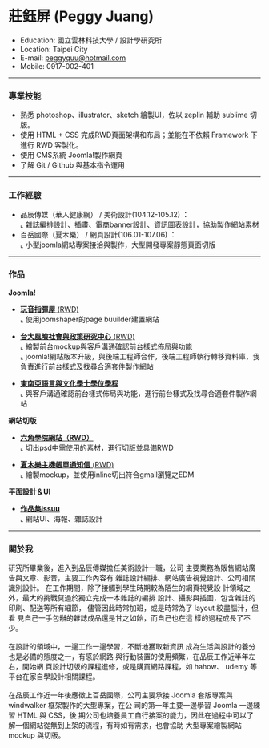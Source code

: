 # 莊鈺屏 (Peggy Juang)
- Education: 國立雲林科技大學 / 設計學研究所
- Location: Taipei City
- E-mail: peggyquu@hotmail.com
- Mobile: 0917-002-401
<hr>

### 專業技能
- 熟悉 photoshop、illustrator、sketch 繪製UI，佐以 zeplin 輔助 sublime 切版。
- 使用 HTML + CSS 完成RWD頁面架構和布局；並能在不依賴 Framework 下進行 RWD 客製化。
- 使用 CMS系統 Joomla!製作網頁
- 了解 Git / Github 與基本指令運用
<hr>

### 工作經驗 
-  品辰傳媒（華人健康網） / 美術設計(104.12-105.12) ：<br> 
 ⌞ 雜誌編排設計、插畫、電商banner設計、資訊圖表設計，協助製作網站素材<BR>
-  百岳國際（夏木樂） / 網頁設計(106.01-107.06) ： <br> 
 ⌞ 小型joomla網站專案接洽與製作，大型開發專案靜態頁面切版<BR> 
<hr>

### 作品
**Joomla!**
- <a href="https://www.suhuguitar.tw/" target="_blank"><B>玩音指彈屋</B> (RWD)</a> <BR>
  ⌞ 使用joomshaper的page buuilder建置網站 <BR>

- <a href="http://rsprc.ntu.edu.tw/zh-tw/" target="_blank"><B>台大風險社會與政策研究中心</B> (RWD)</a> <BR>
  ⌞ 繪製前台mockup與客戶溝通確認前台樣式佈局與功能 <BR>
  ⌞ joomla!網站版本升級，與後端工程師合作，後端工程師執行轉移資料庫，我負責進行前台樣式及找尋合適套件製作網站 <BR>
  
- <a href="https://sealc-nccu.nccu.edu.tw/" target="_blank"><B>東南亞語言與文化學士學位學程</B> </a> <BR>
  ⌞ 與客戶溝通確認前台樣式佈局與功能，進行前台樣式及找尋合適套件製作網站 <BR>

**網站切版**
- <a href="https://peggyquu.github.io/hexschoolweb/" target="_blank"><B>六角學院網站（RWD）</B></a> <BR>
  ⌞ 切出psd中需使用的素材，進行切版並具備RWD<BR> 

- <a href="https://peggyquu.github.io/edm1/"><B>夏木樂主機帳單通知信</B> (RWD)</a> <BR>
  ⌞ 繪製mockup，並使用inline切出符合gmail瀏覽之EDM<BR>

**平面設計＆UI**
- <a href="https://issuu.com/peggyquu/docs/______" target="_blank"><B>作品集issuu</B></a> <BR>
  ⌞ 網站UI、海報、雜誌設計<BR> 
<hr>
  
### 關於我
研究所畢業後，進入到品辰傳媒擔任美術設計一職，公司 主要業務為販售網站廣告與文章、影音，主要工作內容有 雜誌設計編排、網站廣告視覺設計、公司相關識別設計。 在工作期間，除了接觸到學生時期較為陌生的網頁視覺設 計領域之外，最大的挑戰莫過於獨立完成一本雜誌的編排 設計、攝影與插圖，包含雜誌的印刷、配送等所有細節， 儘管因此時常加班，或是時常為了 layout 絞盡腦汁，但看 見自己一手包辦的雜誌成品還是甘之如飴，而自己也在這 樣的過程成長了不少。<br>
<br>
在設計的領域中，一邊工作一邊學習，不斷地獲取新資訊 成為生活與設計的養分也是必備的態度之一，有感於網路 與行動裝置的使用頻繁，在品辰工作近半年左右，開始網 頁設計切版的課程進修，或是購買網路課程，如 hahow、 udemy 等平台在家自學設計相關課程。<br>
<br>
在品辰工作近一年後應徵上百岳國際，公司主要承接 Joomla 套版專案與 windwalker 框架製作的大型專案，在公 司的第一年主要一邊學習 Joomla 一邊練習 HTML 與 CSS，後 期公司也培養員工自行接案的能力，因此在過程中可以了 解一個網站從無到上架的流程，有時如有需求，也會協助 大型專案繪製網站 mockup 與切版。<br>

